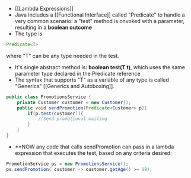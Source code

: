 - [[Lambda Expressions]]
- Java includes a [[Functional Interface]] called "Predicate" to handle a very common scenario: a "test" method is onvoked with a parameter, resulting in a **boolean outcome**
- The type is 

```java
Predicate<T>
```

where "T" can be any type needed in the test.

- It's single abstract method is: **boolean test(T t)**, which uses the same parameter type declared in the Predicate reference
- The syntax that supports "T" as a variable of any type is called "Generics" [[Generics and Autoboxing]].

```java
public class PromotionsService {
	private Customer customer = new Customer();
	public void sendPromotion(Predicate<Customer> p){
		if(p.test(customer)){
			//Send promotional mailing
		}
	}
}
```
- **NOW any code that calls sendPromotion can pass in a lambda expression that executes the test, based on any criteria desired:

```java
PromotionService ps = new PromotionsService();
ps.sendPromotion( customer -> customer.getAge() >= 18);
```